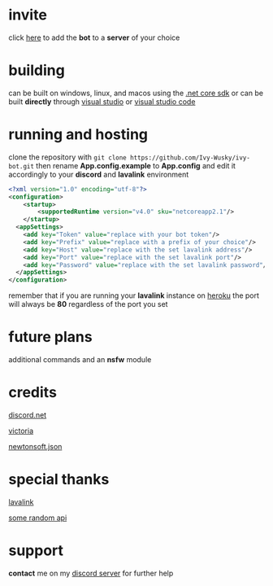 # invite
click [here](https://discord.com/api/oauth2/authorize?client_id=719933579865489499&permissions=8&scope=bot) to add the **bot** to a **server** of your choice
# building
can be built on windows, linux, and macos using the [.net core sdk](https://dotnet.microsoft.com/download/dotnet-core) or can be built **directly** through [visual studio](https://visualstudio.microsoft.com) or [visual studio code](https://code.visualstudio.com)
# running and hosting
clone the repository with `git clone https://github.com/Ivy-Wusky/ivy-bot.git` then rename **App.config.example** to **App.config** and edit it accordingly to your **discord** and **lavalink** environment

```xml
<?xml version="1.0" encoding="utf-8"?>  
<configuration>  
    <startup>   
        <supportedRuntime version="v4.0" sku="netcoreapp2.1"/>  
    </startup>  
  <appSettings>  
    <add key="Token" value="replace with your bot token"/>
    <add key="Prefix" value="replace with a prefix of your choice"/>
    <add key="Host" value="replace with the set lavalink address"/>
    <add key="Port" value="replace with the set lavalink port"/>
    <add key="Password" value="replace with the set lavalink password"/>
  </appSettings>  
</configuration>  
```

remember that if you are running your **lavalink** instance on [heroku](https://www.heroku.com) the port will always be **80** regardless of the port you set
# future plans
additional commands and an **nsfw** module
# credits
[discord.net](https://github.com/discord-net/Discord.Net)

[victoria](https://github.com/Yucked/Victoria)

[newtonsoft.json](https://github.com/JamesNK/Newtonsoft.Json)
# special thanks
[lavalink](https://github.com/Frederikam/Lavalink)

[some random api](https://some-random-api.ml)
# support
**contact** me on my [discord server](https://discord.gg/svMC3dt) for further help
